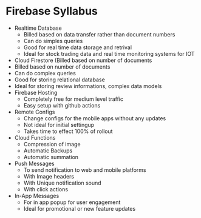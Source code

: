# Firebase Syllabus

- Realtime Database
  - Billed based on data transfer rather than document numbers
  - Can do simples queries
  - Good for real time data storage and retrival
  - Ideal for stock trading data and real time monitoring systems for IOT
 - Cloud Firestore (Billed based on number of documents
  - Billed based on number of documents
  - Can do complex queries
  - Good for storing relational database
  - Ideal for storing review informations, complex data models
- Firebase Hosting
  - Completely free for medium level traffic
  - Easy setup with github actions
- Remote Configs
  - Change configs for the mobile apps without any updates
  - Not ideal for initial settingup
  - Takes time to effect 100% of rollout
- Cloud Functions
  - Compression of image
  - Automatic Backups
  - Automatic summation
- Push Messages
  - To send notification to web and mobile platforms
  - With Image headers
  - With Unique notification sound
  - With click actions
- In-App Messages
  - For in app popup for user engagement
  - Ideal for promotional or new feature updates

